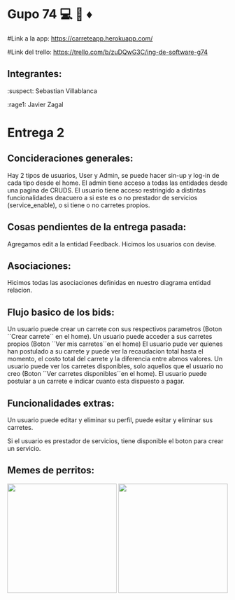# Gupo 74 :computer: :gem: :diamonds:

#Link a la app: https://carreteapp.herokuapp.com/

#Link del trello: https://trello.com/b/zuDQwG3C/ing-de-software-g74

## Integrantes:

:suspect: Sebastian Villablanca

:rage1: Javier Zagal 

# Entrega 2

## Concideraciones generales:

Hay 2 tipos de usuarios, User y Admin, se puede hacer sin-up y log-in de cada tipo desde el home.
El admin tiene acceso a todas las entidades desde una pagina de CRUDS.
El usuario tiene acceso restringido a distintas funcionalidades deacuero a si este es o no prestador de servicios (service_enable), o si tiene o no carretes propios.

## Cosas pendientes de la entrega pasada:
Agregamos edit a la entidad Feedback.
Hicimos los usuarios con devise.


## Asociaciones:
Hicimos todas las asociaciones definidas en nuestro diagrama entidad relacion.

## Flujo basico de los bids:
Un usuario puede crear un carrete con sus respectivos parametros (Boton ´´Crear carrete´´ en el home).
Un usuario puede acceder a sus carretes propios (Boton ´´Ver mis carretes´´en el home)
    El usuario pude ver quienes han postulado a su carrete y puede ver la recaudacion total hasta el momento, el costo total del carrete y la diferencia entre abmos valores.
Un usuario puede ver los carretes disponibles, solo aquellos que el usuario no creo (Boton ´´Ver carretes disponibles´´en el home).
    El usuario puede postular a un carrete e indicar cuanto esta dispuesto a pagar.

## Funcionalidades extras:

Un usuario puede editar y eliminar su perfil, puede esitar y eliminar sus carretes.

Si el usuario es prestador de servicios, tiene disponible el boton para crear un servicio.






## Memes de perritos:
<img src="https://i.kym-cdn.com/photos/images/newsfeed/000/305/235/07a.jpg" width="250">

<img src="https://images-ext-2.discordapp.net/external/FKmXiqTiM6lcOlA5i215xiWTAZIVY81iInx325Qwfmo/%3Fq%3Dtbn%253AANd9GcSIlU8CedhPIAogSlRi-BlLC6UXIsZlP0jp-g%26usqp%3DCAU/https/encrypted-tbn0.gstatic.com/images" width="250">

